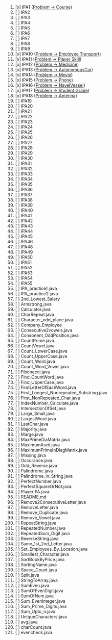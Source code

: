 1. [x] IPA1 ([Problem -> Course](Problem37_Course.java))
2. [ ] IPA2
3. [ ] IPA3
4. [ ] IPA4
5. [ ] IPA5
6. [ ] IPA6
7. [ ] IPA7
8. [ ] IPA8
9. [ ] IPA9
10. [x] IPA10 ([Problem -> Employee Transport](Problem21_EmployeeTransport.java))
11. [x] IPA11 ([Problem -> Player Skill](Problem22_PlayerSkill.java))
12. [x] IPA12 ([Problem -> Medicine](Problem9_Medicine.java))
13. [x] IPA13 ([Problem -> AutonomousCar](Problem23_AutonomousCar.java))
14. [x] IPA14 ([Problem -> Movie](Problem38_Movie.java))
15. [x] IPA15 ([Problem -> Phone](Problem39_Phone.java))
16. [x] IPA16 ([Problem -> NavelVessel](Problem34_NavalVessel.java))
17. [x] IPA17 ([Problem -> Student Grade](Problem40_StudentGrade.java))
18. [x] IPA18 ([Problem -> Antenna](Problem41_Antenna.java))
19. [ ] IPA19
20. [ ] IPA20
21. [ ] IPA21
22. [ ] IPA22
23. [ ] IPA23
24. [ ] IPA24
25. [ ] IPA25
26. [ ] IPA26
27. [ ] IPA27
28. [ ] IPA28
29. [ ] IPA29
30. [ ] IPA30
31. [ ] IPA31
32. [ ] IPA32
33. [ ] IPA33
34. [ ] IPA34
35. [ ] IPA35
36. [ ] IPA36
37. [ ] IPA37
38. [ ] IPA38
39. [ ] IPA39
40. [ ] IPA40
41. [ ] IPA41
42. [ ] IPA42
43. [ ] IPA43
44. [ ] IPA44
45. [ ] IPA45
46. [ ] IPA46
47. [ ] IPA48
48. [ ] IPA49
49. [ ] IPA50
50. [ ] IPA51
51. [ ] IPA52
52. [ ] IPA53
53. [ ] IPA54
54. [ ] IPA55
55. [ ] IPA_practice1.java
56. [ ] IPA_practice2.java
57. [ ] 2nd_Lowest_Salary
58. [ ] Armstrong.java
59. [ ] Calculator.java
60. [ ] CharRepeat.java
61. [ ] Character_odd_place.java
62. [ ] Company_Employee
63. [ ] Consecutive2vowels.java
64. [ ] Consonent_OddPosition.java
65. [ ] CountPrime.java
66. [ ] CountVowel.java
67. [ ] Count_LowerCase.java
68. [ ] Count_UpperCase.java
69. [ ] Count_Word.java
70. [ ] Count_Word_Vowel.java
71. [ ] Fibonacci.java
72. [ ] Find_CountWord.java
73. [ ] Find_UpperCase.java
74. [ ] FirstLetterOfEachWord.java
75. [ ] First_Longest_Nonrepeated_Substring.java
76. [ ] First_NonRepeated_Char.java
77. [ ] IndexNumber_Calculate.java
78. [ ] IntersectionOfSet.java
79. [ ] Large_Small.java
80. [ ] LargestWord.java
81. [ ] LastChar.java
82. [ ] Majority.java
83. [ ] Marge.java
84. [ ] MaxPrimeDiaMatrix.java
85. [ ] MaximumAscii.java
86. [ ] MaximumPrimeInDiagMatrix.java
87. [ ] Missing.java
88. [ ] Occurance.java
89. [ ] Odd_Reverse.java
90. [ ] Palindrome.java
91. [ ] Palindrome_in_String.java
92. [ ] PerfectNumber.java
93. [ ] PerfectSquareOrNot.java
94. [ ] PlayerIPA.java
95. [ ] README.md
96. [ ] Remove2ConsecutiveLetter.java
97. [ ] RemoveLetter.java
98. [ ] Remove_Duplicate.java
99. [ ] Remove_Vowel.java
100. [ ] RepeatString.java
101. [ ] RepeatedNumber.java
102. [ ] RepeatedSum_Digit.java
103. [ ] ReverseString.java
104. [ ] Same_1st_2nd_Letter.java
105. [ ] Set_Employees_By_Location.java
106. [ ] Smallest_Character.java
107. [ ] SortBookByPrice.java
108. [ ] SortingName.java
109. [ ] Space_Count.java
110. [ ] Split.java
111. [ ] StringToArray.java
112. [ ] SumEven.java
113. [ ] SumOfEvenDigit.java
114. [ ] SumOfNum.java
115. [ ] Sum_EvenInteger.java
116. [ ] Sum_Prime_Digits.java
117. [ ] Sum_Upto_n.java
118. [ ] UniqueCharacters.java
119. [ ] avg.java
120. [ ] charCount.java
121. [ ] evencheck.java